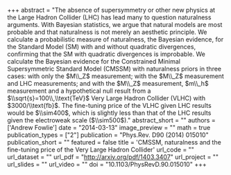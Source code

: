 +++
abstract = "The absence of supersymmetry or other new physics at the Large Hadron Collider (LHC) has lead many to question naturalness arguments. With Bayesian statistics, we argue that natural models are most probable and that naturalness is not merely an aesthetic principle. We calculate a probabilistic measure of naturalness, the Bayesian evidence, for the Standard Model (SM) with and without quadratic divergences, confirming that the SM with quadratic divergences is improbable. We calculate the Bayesian evidence for the Constrained Minimal Supersymmetric Standard Model (CMSSM) with naturalness priors in three cases: with only the $M\\_Z$ measurement; with the $M\\_Z$ measurement and LHC measurements; and with the $M\\_Z$ measurement, $m\\_h$ measurement and a hypothetical null result from a $\\sqrt{s}=100\\,\\text{TeV}$ Very Large Hadron Collider (VLHC) with $3000/\\text{fb}$. The fine-tuning price of the VLHC given LHC results would be $\\sim400$, which is slightly less than that of the LHC results given the electroweak scale ($\\sim500$)."
abstract_short = ""
authors = ['Andrew Fowlie']
date = "2014-03-13"
image_preview = ""
math = true
publication_types = ["2"]
publication = "Phys.Rev. D90 (2014) 015010"
publication_short = ""
featured = false
title = 'CMSSM, naturalness and the fine-tuning price of the Very Large Hadron Collider'
url_code = ""
url_dataset = ""
url_pdf = "http://arxiv.org/pdf/1403.3407"
url_project = ""
url_slides = ""
url_video = ""
doi = "10.1103/PhysRevD.90.015010"
+++

